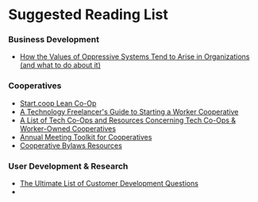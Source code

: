 # Suggested Reading List

### Business Development

- [How the Values of Oppressive Systems Tend to Arise in Organizations (and what to do about it)](https://www.powershift.org/sites/default/files/resources/files/how-systems-of-oppression-arise-in-organizations.pdf)

### Cooperatives

- [Start.coop Lean Co-Op]()
- [A Technology Freelancer's Guide to Starting a Worker Cooperative](https://web.archive.org/web/20220324081516/https://techworker.coop/sites/default/files/TechCoopHOWTO.pdf)
- [A List of Tech Co-Ops and Resources Concerning Tech Co-Ops & Worker-Owned Cooperatives](https://tech-coops.xyz/)
- [Annual Meeting Toolkit for Cooperatives](https://www.cooperative.com/programs-services/communications/toolkits-and-samples/annual-meeting-toolkit/Pages/default.aspx)
- [Cooperative Bylaws Resources](https://www.co-oplaw.org/knowledge-base/cooperative-bylaws/)

### User Development & Research

- [The Ultimate List of Customer Development Questions](https://mfishbein.com/the-ultimate-list-of-customer-development-questions/)
-
